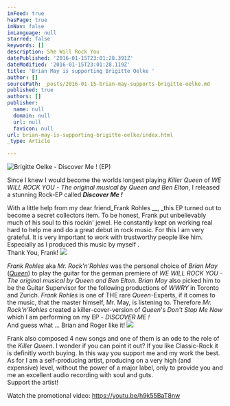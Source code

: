 ```yaml
---
inFeed: true
hasPage: true
inNav: false
inLanguage: null
starred: false
keywords: []
description: She Will Rock You
datePublished: '2016-01-15T23:01:28.391Z'
dateModified: '2016-01-15T23:01:28.119Z'
title: 'Brian May is supporting Brigitte Oelke '
author: []
sourcePath: _posts/2016-01-15-brian-may-supports-brigitte-oelke.md
published: true
authors: []
publisher:
  name: null
  domain: null
  url: null
  favicon: null
url: brian-may-is-supporting-brigitte-oelke/index.html
_type: Article

---
```

![Brigitte Oelke - Discover Me ! (EP)](https://s3-us-west-2.amazonaws.com/the-grid-img/p/4ead26774b16a00a28d0661676c4b967e6d69944.jpg)

Since I knew I would become the worlds longest playing _Killer Queen_ of _WE WILL ROCK YOU - The original musical by Queen and Ben Elton_, I released a stunning Rock-EP called _**Discover Me !**_

With a little help from my dear friend_Frank Rohles __, _this EP turned out to become a secret collectors item. To be honest, Frank put unbelievably much of his soul to this rockin' jewel. He constantly kept on working real hard to help me and do a great debut in rock music. For this I am very grateful. It is very important to work with trustworthy people like him. Especially as I produced this music by myself .   
Thank You, Frank!
![](https://s3-us-west-2.amazonaws.com/the-grid-img/p/657d3b80c914e28d02252879574cd7b629bd4ca8.jpg)

_Frank Rohles_ aka _Mr. Rock'n'Rohles_ was the personal choice of _Brian May_ ([_Queen_][0]) to play the guitar for the german premiere of _WE WILL ROCK YOU - The original musical by Queen and Ben Elton_. _Brian May_ also picked him to be the Guitar Supervisor for the following productions of _WWRY_ in Toronto and Zurich. _Frank Rohles_ is one of THE rare _Queen_-Experts, if it comes to the music, that the master himself, Mr. May, is listening to. Therefore _Mr. Rock'n'Rohles_ created a killer-cover-version of _Queen_'s _Don't Stop Me Now_ which I am performing on my EP - _DISCOVER ME !_  
And guess what ... Brian and Roger like it!
![](https://s3-us-west-2.amazonaws.com/the-grid-img/p/228589567ae2e8aed2bc1fc6659b9d8d7b506da4.jpg)

Frank also composed 4 new songs and one of them is an ode to the role of the  _Killer Queen_. I wonder if you can point it out? If you like Classic-Rock it is definitly worth buying. In this way you support me and my work the best. As for I am a self-producing artist, producing on a very high (and expensive) level, without the power of a major label, only to provide you and me an excellent audio recording with soul and guts.   
Support the artist!

Watch the promotional video: https://youtu.be/h9k55BaT8nw

[0]: null